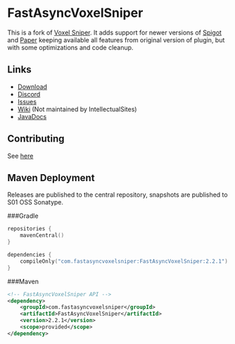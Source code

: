 # FastAsyncVoxelSniper

This is a fork of [Voxel Sniper](https://github.com/TVPT/VoxelSniper). It adds support for newer versions of [Spigot](https://www.spigotmc.org/) and [Paper](https://papermc.io/) keeping available all features from original version of plugin, but with some optimizations and code cleanup.

## Links

* [Download](https://dev.bukkit.org/projects/favs)
* [Discord](https://discord.gg/intellectualsites)
* [Issues](https://github.com/IntellectualSites/FastAsyncVoxelSniper/issues)
* [Wiki](https://voxelsniper.fandom.com/wiki/VoxelSniper_Wiki) (Not maintained by IntellectualSites)
* [JavaDocs](https://ci.athion.net/job/FastAsyncVoxelSniper-Javadocs/)

## Contributing
See [here](https://github.com/IntellectualSites/FastAsyncVoxelSniper/blob/main/CONTRIBUTING.md)

## Maven Deployment
Releases are published to the central repository, snapshots are published to S01 OSS Sonatype.

###Gradle
```kotlin
repositories {
    mavenCentral()
}

dependencies {
    compileOnly("com.fastasyncvoxelsniper:FastAsyncVoxelSniper:2.2.1")
}
```

###Maven
```xml
<!-- FastAsyncVoxelSniper API -->
<dependency>
    <groupId>com.fastasyncvoxelsniper</groupId>
    <artifactId>FastAsyncVoxelSniper</artifactId>
    <version>2.2.1</version>
    <scope>provided</scope>
</dependency>
```
